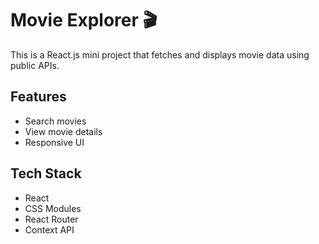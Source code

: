 # Movie Explorer 🎬

This is a React.js mini project that fetches and displays movie data using public APIs.

## Features

- Search movies
- View movie details
- Responsive UI

## Tech Stack

- React
- CSS Modules
- React Router
- Context API

